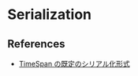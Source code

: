 # Serialization

## References

- [TimeSpan の既定のシリアル化形式](https://learn.microsoft.com/ja-jp/dotnet/core/compatibility/serialization/6.0/timespan-serialization-format)

